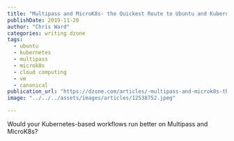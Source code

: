 ```yaml
---
title: "Multipass and MicroK8s- the Quickest Route to Ubuntu and Kubernetes?"
publishDate: 2019-11-20
author: "Chris Ward"
categories: writing dzone
tags:
  - ubuntu
  - kubernetes
  - multipass
  - microk8s
  - cloud computing
  - vm
  - canonical
publication_url: "https://dzone.com/articles/-multipass-and-microk8s-the-quickest-route-to-ubun"
image: "../../../assets/images/articles/12538752.jpeg"

---
```

Would your Kubernetes-based workflows run better on Multipass and MicroK8s?

